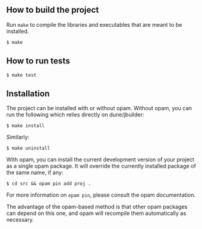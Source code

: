 How to build the project
--

Run `make` to compile the libraries and executables that are
meant to be installed.
```
$ make
```

How to run tests
--

```
$ make test
```

Installation
--

The project can be installed with or without opam.
Without opam, you can run the following which relies directly on
dune/jbuilder:
```
$ make install
```
Similarly:
```
$ make uninstall
```

With opam, you can install the current development version of your
project as a single opam package. It will override the currently
installed package of the same name, if any:
```
$ cd src && opam pin add proj .
```
For more information on `opam pin`, please consult the opam documentation.

The advantage of the opam-based method is that other opam packages can
depend on this one, and opam will recompile them automatically as
necessary.
